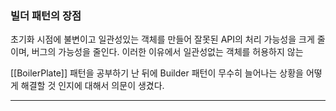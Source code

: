 
### 빌더 패턴의 장점

초기화 시점에 불변이고 일관성있는 객체를 만들어 잘못된 API의 처리 가능성을 크게 줄이며, 버그의 가능성을 줄인다. 이러한 이유에서 일관성없는 객체를 허용하지 않는



[[BoilerPlate]] 패턴을 공부하기 난 뒤에  Builder 패턴이 무수히 늘어나는 상황을 어떻게 해결할 것 인지에 대해서 의문이 생겼다.

---



